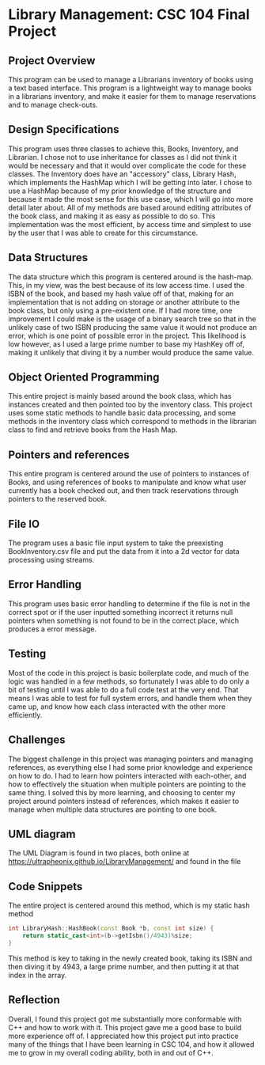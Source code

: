 # Library Management: CSC 104 Final Project

##  Project Overview 
This program can be used to manage a Librarians inventory of books using a 
text based interface. This program is a lightweight way to manage books in a librarians inventory, 
and make it easier for them to manage reservations and to manage check-outs. 

## Design Specifications 
This program uses three classes to achieve this, Books, Inventory, and Librarian.
I chose not to use inheritance for classes as I did not think it would be necessary and that it would over complicate 
the code for these classes. The Inventory does have an "accessory" class, Library Hash, which implements the HashMap 
which I will be getting into later. I chose to use a HashMap because of my prior knowledge of the structure
and because it made the most sense for this use case, which I will go into more detail later about. All of my methods 
are based around editing attributes of the book class, and making it as easy as possible to do so. 
This implementation was the most efficient, by access time and simplest to use by the user that I was able to create for 
this circumstance. 

## Data Structures 
The data structure which this program is centered around is the hash-map. This, in my view, was the best because of its
low access time. I used the ISBN of the book, and based my hash value off of that, making for an implementation that is 
not adding on storage or another attribute to the book class, but only using a pre-existent one. If I had more time, one
improvement I could make is the usage of a binary search tree so that in the unlikely case of two ISBN producing the same value 
it would not produce an error, which is one point of possible error in the project. This likelihood is low however, as I used a 
large prime number to base my HashKey off of, making it unlikely that diving it by a number would produce the same value. 

## Object Oriented Programming 
This entire project is mainly based around the book class, which has instances created and then pointed too by the inventory class. 
This project uses some static methods to handle basic data processing, and some methods in the inventory class which correspond to methods 
in the librarian class to find and retrieve books from the Hash Map. 

## Pointers and references
This entire program is centered around the use of pointers to instances of Books, and using references of books to manipulate and 
know what user currently has a book checked out, and then track reservations through pointers to 
the reserved book. 

## File IO 
The program uses a basic file input system to take the preexisting BookInventory.csv file and put the data from it into a 
2d vector for data processing using streams. 

## Error Handling 
This program uses basic error handling to determine if the file is not in the correct spot or if the user inputted something incorrect
it returns null pointers when something is not found to be in the correct place, which produces a error message. 

## Testing
Most of the code in this project is basic boilerplate code, and much of the logic was handled in a few methods, so 
fortunately I was able to do only a bit of testing until I was able to do a full code test at the very end. That means 
I was able to test for full system errors, and handle them when they came up, and know how each class interacted 
with the other more efficiently. 

## Challenges 
The biggest challenge in this project was managing pointers and managing references, as everything else I had some prior knowledge
and experience on how to do. I had to learn how pointers interacted with each-other, and how to effectively the situation when multiple pointers 
are pointing to the same thing. I solved this by more learning, and choosing to center my project around pointers instead of 
references, which makes it easier to manage when multiple data structures are pointing to one book. 

## UML diagram
The UML Diagram is found in two places, both online at https://ultrapheonix.github.io/LibraryManagement/ and 
found in the file 

## Code Snippets 
The entire project is centered around this method, which is my static hash method
```c++
int LibraryHash::HashBook(const Book *b, const int size) {
    return static_cast<int>(b->getIsbn()/4943)%size;
}
```

This method is key to taking in the newly created book, taking its ISBN and then diving it by 4943, a large prime number, 
and then putting it at that index in the array. 

## Reflection 
Overall, I found this project got me substantially more conformable with C++ and how to work with it. This project
gave me a good base to build more experience off of. I appreciated how this project put into practice many of the things that 
I have been learning in CSC 104, and how it allowed me to grow in my overall coding ability, both in and out of C++. 